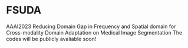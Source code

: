 # FSUDA
AAAI2023 Reducing Domain Gap in Frequency and Spatial domain for Cross-modality Domain Adaptation on Medical Image Segmentation
The codes will be publicly avaliable soon!
